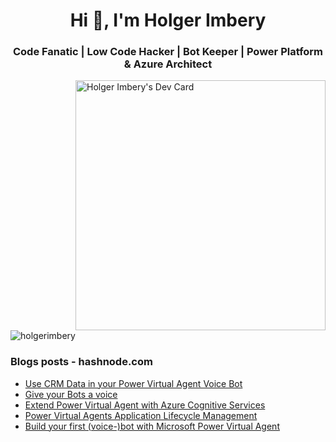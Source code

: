 <h1 align="center">Hi 👋, I'm Holger Imbery</h1>
<h3 align="center">Code Fanatic | Low Code Hacker | Bot Keeper | Power Platform & Azure Architect</h3>

<a href="https://app.daily.dev/thecognitiveservicesninja"><img src="https://api.daily.dev/devcards/7d6788ea96d04422bdcc4f633263bc26.png?r=f2m" align=right width="400" alt="Holger Imbery's Dev Card"/></a>

<p align="left"> <img src="https://komarev.com/ghpvc/?username=holgerimbery&label=Profile%20views&color=0e75b6&style=flat" alt="holgerimbery" /> </p>

### Blogs posts - hashnode.com
<!-- HASHNODE:START -->
- [Use CRM Data in your Power Virtual Agent Voice Bot](https://the.cognitiveservices.ninja/use-crm-data-in-your-power-virtual-agent-voice-bot)
- [Give your Bots a voice](https://the.cognitiveservices.ninja/give-your-bots-a-voice)
- [Extend Power Virtual Agent with Azure Cognitive Services](https://the.cognitiveservices.ninja/extend-power-virtual-agent-with-azure-cognitive-services-eab95018b7f6)
- [Power Virtual Agents Application Lifecycle Management](https://the.cognitiveservices.ninja/power-virtual-agents-application-lifecycle-management-38bf9882e2d6)
- [Build your first &lpar;voice-&rpar;bot with Microsoft Power Virtual Agent](https://the.cognitiveservices.ninja/build-your-first-voice-bot-with-microsoft-power-virtual-agent-3e71f8531c3a)
<!-- HASHNODE:END -->

